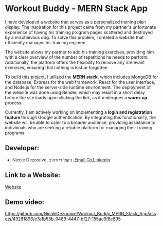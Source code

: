 # Workout Buddy - MERN Stack App

I have developed a website that serves as a personalized training plan display. The inspiration for this project came from my partner's unfortunate experience of having his training program pages scattered and destroyed by a mischievous dog. To solve this problem, I created a website that efficiently manages his training regimen.

The website allows my partner to add his training exercises, providing him with a clear overview of the number of repetitions he needs to perform. Additionally, the platform offers the flexibility to remove any irrelevant exercises, ensuring that nothing is lost or forgotten.

To build this project, I utilized the **MERN stack**, which includes MongoDB for the database, Express for the web framework, React for the user interface, and Node.js for the server-side runtime environment. The deployment of the website was done using Render, which may result in a short delay before the site loads upon clicking the link, as it undergoes a **warm-up** process.

Currently, I am actively working on implementing a **login and registration feature** through Google authentication. By integrating this functionality, the website will be able to cater to a broader audience, providing assistance to individuals who are seeking a reliable platform for managing their training programs.

## Developer:
  * Nicole Dezoraive, ניקול דזוראיב ,[Email](dezoraivenicole@gmail.com),[Git](https://github.com/NicoleDezoraive),[Linkedin](https://www.linkedin.com/in/nicole-dezoraive-124b74168)

## Link to a Website:
[Website](https://workout-buddy-frontend-k8bs.onrender.com/)

## Demo video:

https://github.com/NicoleDezoraive/Workout_Buddy_MERN_Stack_App/assets/49281896/e7a1b53b-0489-4447-bf27-155ae9f8c895






